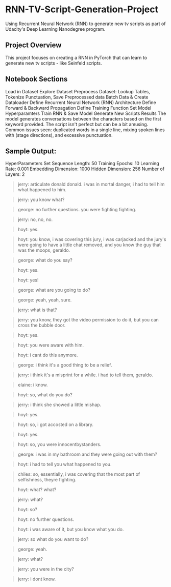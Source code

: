 # RNN-TV-Script-Generation-Project
Using Recurrent Neural Network (RNN)  to generate new tv scripts as part of Udacity's Deep Learning Nanodegree program.

## Project Overview
This project focuses on creating a RNN in PyTorch that can learn to generate new tv scripts - like Seinfeld scripts.

## Notebook Sections
Load in Dataset
Explore Dataset
Preprocess Dataset: Lookup Tables, Tokenize Punctuation, Save Preprocessed data
Batch Data & Create Dataloader
Define Recurrent Neural Network (RNN) Architecture
Define Forward & Backward Propagation
Define Training Function
Set Model Hyperparamters
Train RNN & Save Model
Generate New Scripts
Results
The model generates conversations between the characters based on the first keyword provided. The script isn't perfect but can be a bit amusing. Common issues seen: duplicated words in a single line, mixing spoken lines with (stage directions), and excessive punctuation.

## Sample Output:

HyperParameters Set
Sequence Length: 50
Training Epochs: 10
Learning Rate: 0.001
Embedding Dimension: 1000
Hidden Dimension: 256
Number of Layers: 2

> jerry: articulate donald donald. i was in mortal danger, i had to tell him what happened to him.

> jerry: you know what?

> george: no further questions. you were fighting fighting.

> jerry: no, no, no.

> hoyt: yes.

> hoyt: you know, i was covering this jury, i was carjacked and the jury's were going to have a little chat removed, and you know the guy that was the moops, geraldo.

> george: what do you say?

> hoyt: yes.

> hoyt: yes!

> george: what are you going to do?

> george: yeah, yeah, sure.

> jerry: what is that?

> jerry: you know, they got the video permission to do it, but you can cross the bubble door.

> hoyt: yes.

> hoyt: you were aware with him.

> hoyt: i cant do this anymore.

> george: i think it's a good thing to be a relief.

> jerry: i think it's a misprint for a while. i had to tell them, geraldo.

> elaine: i know.

> hoyt: so, what do you do?

> jerry: i think she showed a little mishap.

> hoyt: yes.

> hoyt: so, i got accosted on a library.

> hoyt: yes.

> hoyt: so, you were innocentbystanders.

> george: i was in my bathroom and they were going out with them?

> hoyt: i had to tell you what happened to you.

> chiles: so, essentially, i was covering that the most part of selfishness, theyre fighting.

> hoyt: what? what?

> jerry: what?

> hoyt: so?

> hoyt: no further questions.

> hoyt: i was aware of it, but you know what you do.

> jerry: so what do you want to do?

> george: yeah.

> jerry: what?

> jerry: you were in the city?

> jerry: i dont know.
